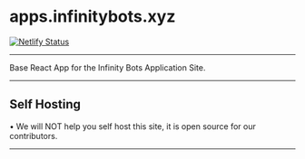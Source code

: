 # apps.infinitybots.xyz
[![Netlify Status](https://api.netlify.com/api/v1/badges/f4b6f6eb-16dd-489b-b07b-58b791a1c89b/deploy-status)](https://app.netlify.com/sites/elated-engelbart-d75e84/deploys)

----

Base React App for the Infinity Bots Application Site.

---

## Self Hosting
• We will NOT help you self host this site, it is open source for our contributors.

---
